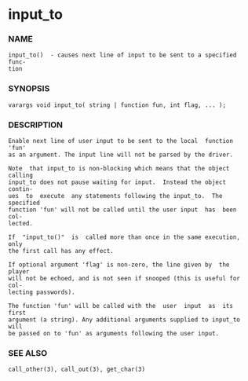 # input_to

### NAME

    input_to()  - causes next line of input to be sent to a specified func‐
    tion

### SYNOPSIS

    varargs void input_to( string | function fun, int flag, ... );

### DESCRIPTION

    Enable next line of user input to be sent to the local  function  'fun'
    as an argument. The input line will not be parsed by the driver.

    Note  that input_to is non-blocking which means that the object calling
    input_to does not pause waiting for input.  Instead the object  contin‐
    ues  to  execute  any statements following the input_to.  The specified
    function 'fun' will not be called until the user input  has  been  col‐
    lected.

    If  "input_to()"  is  called more than once in the same execution, only
    the first call has any effect.

    If optional argument 'flag' is non-zero, the line given by  the  player
    will not be echoed, and is not seen if snooped (this is useful for col‐
    lecting passwords).

    The function 'fun' will be called with the  user  input  as  its  first
    argument (a string). Any additional arguments supplied to input_to will
    be passed on to 'fun' as arguments following the user input.

### SEE ALSO

    call_other(3), call_out(3), get_char(3)

